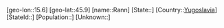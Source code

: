 ﻿---
location: [45.9,15.6]
type: City
tags:
- geo/City


SpocWebEntityId: 33632
isDeleted: false
confidential: public

---
[geo-lon::15.6]
[geo-lat::45.9]
[name::Rann]
[State::]
[Country::[Yugoslavia](geo/Continent/Europe/Yugoslavia.md)]
[StateId::]
[Population::]
[Unknown::]

